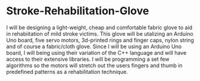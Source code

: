 # Stroke-Rehabilitation-Glove
I will be designing a light-weight, cheap and comfortable fabric glove to aid in rehabiitation of mild stroke victims. 
This glove will be utalizing an Arduino Uno board, five servo motors, 3d-printed rings and finger caps, nylon string and of course a fabric/cloth glove. Since I will be using an Arduino Uno board, I will being using their variation of the C++ language and will have access to their extensive libraries. I will be programming a set few algorithms so the motors will stretch out the users fingers and thumb in predefined patterns as a rehabilitation technique. 
